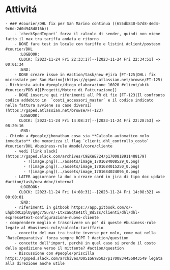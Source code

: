 # Attivitá
	- ### #courier/DHL fix per San Marino continua ((655db840-b7d8-4ed4-9c6d-2d0d948d816b))
		- `checkSpedImport` forza il calcolo di sender, quindi non viene fatto il max tra tariffa andata e ritorno
		- DONE fare test in locale con tariffe e listini #client/postesm #courier/DHL
		  :LOGBOOK:
		  CLOCK: [2023-11-24 Fri 22:33:17]--[2023-11-24 Fri 22:34:51] =>  00:01:34
		  :END:
		- DONE creare issue in #action/task/new #jira [FT-125|DHL: fix microstate per San Marino](https://gsped.atlassian.net/browse/FT-125)
	- Richiesta aiuto #people/diego elaborazione 16020 #client/ubik #courier/PDB #[[Progetti/Motore di Fatturazione]]
		- DONE inserire qui riferimenti all PR di fix [FT-123|Il confronto codice addebito in  `costi_accessori_master` e il codice indicato nella fattura avviene su case diversi](https://gsped.atlassian.net/browse/FT-123)
		  :LOGBOOK:
		  CLOCK: [2023-11-24 Fri 14:08:37]--[2023-11-24 Fri 22:28:53] =>  08:20:16
		  :END:
	- Chiedo a #people/jhonathan cosa sia **Calcolo automatico nolo immediato** che memorizza il flag `clienti.dhl_controllo_costo` #courier/DHL #business-rule #model/core/cliente
		- vedi [link slack](https://gsped.slack.com/archives/C9EKWE724/p1700818911488179)
			- ![image.png](../assets/image_1701684008529_0.png)
			- ![image.png](../assets/image_1701684015250_0.png)
			- ![image.png](../assets/image_1701684024096_0.png)
		- LATER aggiornare la doc o creare card in jira di tipo doc update #action/task/new #doc/internal
		  :LOGBOOK:
		  CLOCK: [2023-11-24 Fri 14:08:31]--[2023-11-24 Fri 14:08:32] =>  00:00:01
		  :END:
		- riferimenti in gitbook https://app.gitbook.com/o/-LhpbdRCZplUyqAg775u/s/-LtxcaEqtn4Itl_8d5zs/clienti/dhl/dhl-express#text-configurazione-nuovo-cliente
	- comprendere meglio e trascrivere un po' di queste #business-rule legate al #business-rule/calcolo-tariffario
		- concetto del max tra tratte inverse per nolo, come mai nella `RateComparativa` forza sempre RCPT ? #action/question
		- concetto dell'import, perché in quel caso si prende il costo della spedizione verso il mittente? #action/question
		- Discussione con #people/priscilla https://gsped.slack.com/archives/D051G6YB5UJ/p1700834456843549 legata alla direzione anche utile